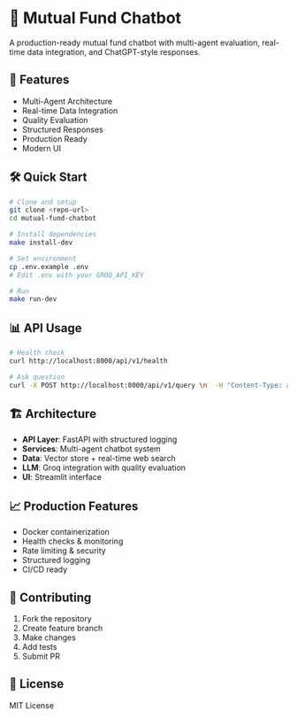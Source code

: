 # 🤖 Mutual Fund Chatbot

A production-ready mutual fund chatbot with multi-agent evaluation, real-time data integration, and ChatGPT-style responses.

## 🚀 Features

- Multi-Agent Architecture
- Real-time Data Integration
- Quality Evaluation
- Structured Responses
- Production Ready
- Modern UI

## 🛠️ Quick Start

```bash
# Clone and setup
git clone <repo-url>
cd mutual-fund-chatbot

# Install dependencies
make install-dev

# Set environment
cp .env.example .env
# Edit .env with your GROQ_API_KEY

# Run
make run-dev
```

## 📊 API Usage

```bash
# Health check
curl http://localhost:8000/api/v1/health

# Ask question
curl -X POST http://localhost:8000/api/v1/query \n  -H "Content-Type: application/json" \n  -d '{"text": "Tell me about HDFC Defence Fund?"}'
```

## 🏗️ Architecture

- **API Layer**: FastAPI with structured logging
- **Services**: Multi-agent chatbot system
- **Data**: Vector store + real-time web search
- **LLM**: Groq integration with quality evaluation
- **UI**: Streamlit interface

## 📈 Production Features

- Docker containerization
- Health checks & monitoring
- Rate limiting & security
- Structured logging
- CI/CD ready

## 🤝 Contributing

1. Fork the repository
2. Create feature branch
3. Make changes
4. Add tests
5. Submit PR

## 📄 License

MIT License
